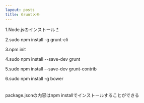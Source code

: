 ```yaml
---
layout: posts
title: Gruntメモ 
---
```

1.Node.jsのインストール [*](https://github.com/joyent/node/wiki/installing-node.js-via-package-manager#debian-and-ubuntu-based-linux-distributions)
   
2.sudo npm install -g grunt-cli  
   
3.npm init   

4.sudo npm install --save-dev grunt   
   
5.sudo npm install --save-dev grunt-contrib  

6.sudo npm install -g bower
<br/>
<br/>
<br/>
package.jsonの内容はnpm installでインストールすることができる
